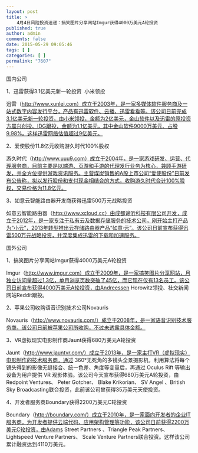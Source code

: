 ```yaml
---
layout: post
title: >
    4月4日风险投资速递：搞笑图片分享网站Imgur获得4000万美元A轮投资
published: true
author: admin
comments: false
date: 2015-05-29 09:05:46
tags: [ ]
categories: [ ]
permalink: "7607"
---
```



国内公司

1、迅雷获得3.1亿美元新一轮投资  小米领投

迅雷（http://www.xunlei.com）成立于2003年，是一家多媒体软件服务商及一站式数字内容发行平台，产品有迅雷软件、云播、迅雷看看等。该公司日前完成3.1亿美元新一轮投资，由小米领投，金额为2亿美元，金山软件以及迅雷的原投资方晨兴创投、IDG跟投，金额为1.1亿美元，其中金山软件9000万美元、占股9.98%。这样迅雷网络估值超过9亿美元。

2、爱使股份11.8亿元收购游久时代100%股权

游久时代（http://www.uuu9.com）成立于2004年，是一家游戏研发、运营、代理服务商，目前主要是以端游、页游和手游的代理发行业务为核心，兼顾手游研发，并全方位提供游戏资讯服务。主营煤炭销售的A股上市公司“爱使股份”日前发布公告称，拟以发行股份和支付现金相结合的方式，收购游久时代合计100%股权，交易价格为11.8亿元。

3、如意云智能路由器开发商获得迅雷500万元战略投资

如意云智能路由器（http://www.xcloud.cc）由成都谛听科技有限公司开发，成立于2012年，是一家专注于私有云及数据存储服务的技术公司，刚开始主打产品为“小云”，2013年转型推出云存储路由器产品“如意·云”。该公司日前宣布获得迅雷500万元战略投资，并深度集成迅雷的下载和加速服务。

国外公司

1、搞笑图片分享网站Imgur获得4000万美元A轮投资

Imgur（http://www.imgur.com）成立于2009年，是一家搞笑图片分享网站，月独立访问量超过1.3亿，单月浏览页数突破了45亿，而它现在仅有13名员工。该公司日前宣布获得4000万美元A轮投资，由Andreessen Horowitz领投、社交新闻网站Reddit跟投。

2、苹果公司收购语音识别技术公司Novauris

Novauris（http://www.novauris.com/）成立于2008年，是一家语音识别技术服务商，该公司日前被苹果公司所收购，不过未透露具体金额。

3、VR虚拟现实电影制作商Jaunt获得680万美元A轮投资

Jaunt（http://www.jauntvr.com/）成立于2013年，是一家主打VR（虚拟现实）电影制作的技术服务商，通过 360°无死角的多镜头全景摄影机，利用算法将每个镜头得到的影像无缝接合、统一色差、角度等变量后，再通过 Oculus Rift 等输出设备为用户提供 VR 观影体验。该公司今天宣布获得680万美元A轮投资，由Redpoint Ventures、 Peter Gotcher、 Blake Krikorian、 SV Angel 、British Sky Broadcasting联合投资，此前该公司曾获得35万美元天使投资。

4、开发者服务商Boundary获得2200万美元C轮投资

Boundary（http://boundary.com/）成立于2010年，是一家面向开发者的企业IT服务商，为开发者提供云端代码、应用架构管理等功能，该公司日前获得2200万美元C轮投资，由Adams Street Partners 、Triangle Peak Partners、 Lightspeed Venture Partners、 Scale Venture Partners联合投资。这样该公司累计融资达到4110万美元。